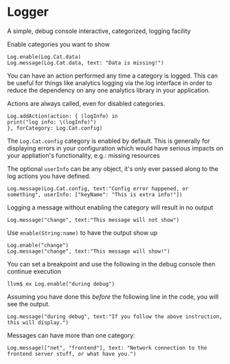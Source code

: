 # Logger
A simple, debug console interactive, categorized, logging facility

Enable categories you want to show

    Log.enable(Log.Cat.data)
    Log.message(Log.Cat.data, text: "Data is missing!")

You can have an action performed any time a category is logged. This can be useful for things like analytics logging via the log interface in order to reduce the dependency on any one analytics library in your application.

Actions are always called, even for disabled categories.

    Log.addAction(action: { (logInfo) in
    print("log info: \(logInfo)")
    }, forCategory: Log.Cat.config)

The `Log.Cat.config` category is enabled by default. This is generally for displaying errors in your configuration which would have serious impacts on your appliation's functionality, e.g.: missing resources

The optional `userInfo` can be any object, it's only ever passed along to the log actions you have defined.

    Log.message(Log.Cat.config, text:"Config error happened, or something", userInfo: ["keyName": "This is extra info!"])

Logging a message without enabling the category will result in no output

    Log.message("change", text:"This message will not show")

Use `enable(String:name)` to have the output show up

    Log.enable("change")
    Log.message("change", text:"This message will show!")

You can set a breakpoint and use the following in the debug console then continue execution

    llvm$ ex Log.enable("during debug")

Assuming you have done this *before* the following line in the code, you will see the output.

    Log.message("during debug", text:"If you follow the above instruction, this will display.")

Messages can have more than one category:

    Log.message(["net", "frontend"], text: "Network connection to the frontend server stuff, or what have you.")
